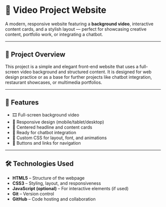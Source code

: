 # 🎥 Video Project Website

A modern, responsive website featuring a **background video**, interactive content cards, and a stylish layout — perfect for showcasing creative content, portfolio work, or integrating a chatbot.

---

## 📌 Project Overview

This project is a simple and elegant front-end website that uses a full-screen video background and structured content. It is designed for web design practice or as a base for further projects like chatbot integration, restaurant showcases, or multimedia portfolios.

---

## 🚀 Features

- 🎞️ Full-screen background video
- 📱 Responsive design (mobile/tablet/desktop)
- 🧾 Centered headline and content cards
- 💬 Ready for chatbot integration
- 🎨 Custom CSS for layout, font, and animations
- 🔗 Buttons and links for navigation

---

## 🛠️ Technologies Used

- **HTML5** – Structure of the webpage
- **CSS3** – Styling, layout, and responsiveness
- **JavaScript (optional)** – For interactive elements (if used)
- **Git** – Version control
- **GitHub** – Code hosting and collaboration



